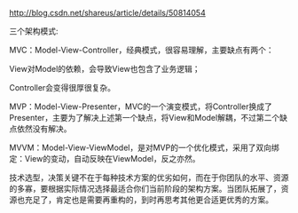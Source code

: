 http://blog.csdn.net/shareus/article/details/50814054

三个架构模式:

MVC：Model-View-Controller，经典模式，很容易理解，主要缺点有两个：

View对Model的依赖，会导致View也包含了业务逻辑；

Controller会变得很厚很复杂。

MVP：Model-View-Presenter，MVC的一个演变模式，将Controller换成了Presenter，主要为了解决上述第一个缺点，将View和Model解耦，不过第二个缺点依然没有解决。

MVVM：Model-View-ViewModel，是对MVP的一个优化模式，采用了双向绑定：View的变动，自动反映在ViewModel，反之亦然。

技术选型，决策关键不在于每种技术方案的优劣如何，而在于你团队的水平、资源的多寡，要根据实际情况选择最适合你们当前阶段的架构方案。当团队拓展了，资源也充足了，肯定也是需要再重构的，到时再思考其他更合适更优秀的方案。


